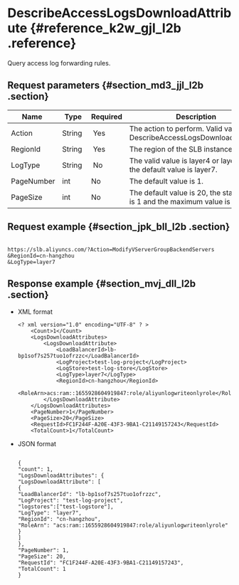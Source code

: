 # DescribeAccessLogsDownloadAttribute {#reference_k2w_gjl_l2b .reference}

Query access log forwarding rules.

## Request parameters {#section_md3_jjl_l2b .section}

|Name |Type|Required|Description |
|-----|----|--------|------------|
|Action |String | Yes|The action to perform. Valid value: DescribeAccessLogsDownloadAttribute.|
|RegionId|String | Yes|The region of the SLB instance.|
|LogType|String| No|The valid value is layer4 or layer7 and the default value is layer7.|
|PageNumber|int|No|The default value is 1.|
|PageSize |int|No|The default value is 20, the start value is 1 and the maximum value is 50.|

## Request example {#section_jpk_bll_l2b .section}

```

https://slb.aliyuncs.com/?Action=ModifyVServerGroupBackendServers
&RegionId=cn-hangzhou
&LogType=layer7
```

## Response example {#section_mvj_dll_l2b .section}

-   XML format

    ```
    <? xml version="1.0" encoding="UTF-8" ? >
    	<Count>1</Count>
    	<LogsDownloadAttributes>
    		<LogsDownloadAttribute>
    			<LoadBalancerId>lb-bp1sof7s257tuo1ofrzzc</LoadBalancerId>
    			<LogProject>test-log-project</LogProject>
    			<LogStore>test-log-store</LogStore>
    			<LogType>layer7</LogType>
    			<RegionId>cn-hangzhou</RegionId>
    			<RoleArn>acs:ram::1655928604919847:role/aliyunlogwriteonlyrole</RoleArn>
    		</LogsDownloadAttribute>
    	</LogsDownloadAttributes>
    	<PageNumber>1</PageNumber>
    	<PageSize>20</PageSize>
    	<RequestId>FC1F244F-A20E-43F3-9BA1-C21149157243</RequestId>
    	<TotalCount>1</TotalCount>
    ```

-   JSON format

    ```
    
    {
    "count": 1,
    "LogsDownloadAttributes": {
    "LogsDownloadAttribute": [
    {
    "LoadBalancerId": "lb-bp1sof7s257tuo1ofrzzc",
    "LogProject": "test-log-project",
    "logstores":["test-logstore"],
    "LogType": "layer7",
    "RegionId": "cn-hangzhou",
    "RoleArn": "acs:ram::1655928604919847:role/aliyunlogwriteonlyrole"
    }
    ]
    },
    "PageNumber": 1,
    "PageSize": 20,
    "RequestId": "FC1F244F-A20E-43F3-9BA1-C21149157243",
    "TotalCount": 1
    }
    ```


